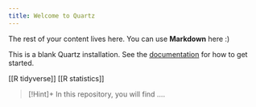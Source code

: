 ```yaml
---
title: Welcome to Quartz
---
```


 
The rest of your content lives here. You can use **Markdown** here :)


This is a blank Quartz installation.
See the [documentation](https://quartz.jzhao.xyz) for how to get started.


[[R tidyverse]]
[[R statistics]]




> [!Hint]+
>In this repository, you will find ....
>


